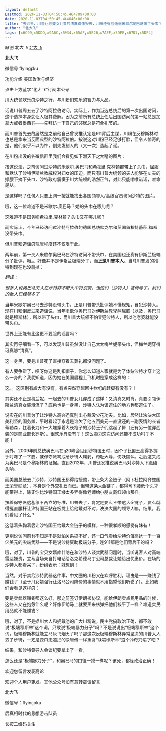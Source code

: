 ```yaml
---
layout: default
Lastmod: 2020-11-03T04:50:45.464709+00:00
date: 2020-11-03T04:50:45.464646+00:00
title: "去沙特，川普让老婆女儿穿的清真得像报丧，川粉还有脸造谣米歇尔奥巴马带了头巾？"
author: "北大飞"
tags: [x6C99,x5DDD,x9A6C,x5934,x65AF,x5E26,x7AEF,x5DFE,x6781,x5DF4]
---
```


原创 北大飞 [北大飞](javascript:void(0);)

**北大飞** 

微信号 flyingpku

功能介绍 美国政治与经济

点击上方蓝字“北大飞”订阅本公号

川大统领欢乐的沙特之行，与川粉们欢乐的智力与人品。

话说川普周五去了沙特阿拉伯访问。实际上，作为当选总统后的第一次出国访问，这个选择本身就让人极其费解。因为之前所有总统上任后出国访问的第一站总是加拿大或者墨西哥——先拜访一下自己的邻居总是符合礼节的。  

而川普首先去的居然是之前他自己曾发推认定是911背后主谋，川粉在反穆斯林时也总是拿来当反面典型的沙特阿拉伯。按说这对川粉已经足够打脸，但令人惊奇的是，他们似乎不以为忤，倒先发制人的（又一次）造起了谣。

在川粉出没的各微信群里我们会看见如下滑天下之大稽的图片：

按这说法，之前访问过沙特的米歇尔.奥巴马和希拉里.克林顿都带上了头巾，屈服和默认了沙特伊斯兰教威权对妇女的压迫。而只有川普大统领的夫人能够在丈夫的撑腰下摘下头巾，沙特政府震慑于川大统领的浩然正气，对此只能唯唯诺诺，唯命是从。  

是这样吗？任何人只要上网一搜就能找出各国领导人/高级官员访问沙特的图片。

哦，这一位难道不是米歇尔.奥巴马？她的头巾在哪儿呢？

这难道不是国务卿希拉里.克林顿？头巾又在哪儿呢？  

而实际上，今年已经访问过沙特阿拉伯的德国总统默克尔和英国首相特蕾莎.梅都没带头巾。  

但川普粉造谣的荒唐程度还不仅限于此。

两年前，第一夫人米歇尔奥巴马在沙特访问不带头巾，在美国也还真有伊斯兰极端分子批评，哦。。好像并不是伊斯兰极端分子，而**正是川普本人**。当时川普发的推特到现在也没删掉：  

_翻译：_

_很多人说奥巴马夫人在沙特非不带头巾特别赞，但他们（沙特人）被侮辱了。我们的敌人已经够多了_

当年米歇尔奥巴马去沙特没带头巾，正是川普带头批评她不懂规矩，冒犯沙特人。现在川粉倒反过来造谣说，当年米歇尔奥巴马对伊斯兰教卑躬屈膝（以及，奥巴马就是穆斯林），所以带了头巾，而川普大统领不怕冒犯沙特人，所以他老婆就能没带头巾。

世界上还能有比这更不要脸的谣言吗？  

其实再仔细看一下，可以发现川普虽然没让自己太太梅兰妮带头巾，但梅兰妮穿得可真够“清真”。

这一身黑，要是川普死了直接穿着去葬礼都没问题了。  

有人要争辩了，哎呀你这是乱扣帽子，你怎么知道人家就是为了体贴沙特才穿上这么一身的？我就知道，因为她在美国启程上飞机时是穿成这样的：

这。。这区别有点大有没有，有点突然穿越回中世纪的赶脚有没有？！  

其实还不止是梅兰妮，一起去的川普女儿穿成了这样：又清真又时尚，真要引领伊斯兰清真女装潮流了？底色也是一身黑，沙特人认为该遮住的地方也都遮住了。

说实在的川普为了让沙特人高兴还真别出心裁没少花功夫。比如，居然让泱泱大国美利坚的国务卿，平时看起了永远是谁欠了他五百美元一直没还的一副表情的长者蒂勒森，扛着长刀和一大堆穿着大长袍子的沙特王子们跳起了舞（还有另一位穿西装的是商业部长罗斯）。很欢乐有没有？！这么卖力这次访问还能不成功吗？不能！  

另外，2009年前总统奥巴马在g20峰会见到沙特国王时，因个子比国王高得多握手时弯了一下腰，被保守派骂成给沙特人鞠躬，奇耻大辱，伤及国体。之后这又成为奥巴马是个穆斯林的证据。直到2012年，川普还发推说奥巴马对沙特人下跪磕头呐。  

而美国总统去了沙特，沙特国王都得给授勋，带上条大金链子（阿卜杜拉阿齐兹国王荣誉勋章），本身是个外交礼仪而已。但带这条大金链子，都得弯下腰低个头才能带得上，除非你比沙特国王矮太多弄得像老师给小朋友戴红领巾那样。   

按着保守派这基穆不两立的标准，川普去了，肯定是要么不带这大金链子，要么就得挺直腰杆让沙特国王站在板凳上给他戴对不对，泱泱大国的领导人嘛。结果，我们看见了什么？

这低着头鞠着躬让沙特国王给戴大金链子的模样，一种很孝顺的感觉有妹有！  

更别说访问前也不知是不是就怕关系搞不好，还一口气卖给沙特价值高达一千一百亿美元的尖端武器——不是说沙特资助极端分子，连911都是他们背后干的吗？

哦，对了，川普的宝贝女婿库什纳在和沙特人谈卖武器问题时，当听说客人对高端雷达嫌贵，立马当场亲自打电话给洛克希德马丁公司总裁让她给出优惠价。在场的沙特人都看呆了，纷纷表示：妹想到！

当然，对于卖给沙特武器这件事，中文圈的川粉又在欢呼胜利，理由是——赚钱了赚钱了（至于川女婿强行让洛马公司降价的事情就不用指望他们听说了）。比如我们会看见这样的：

要是卖武器赚钱都这么好，那之前签订伊朗核协议，能给伊朗卖点民用品的时候，这些人又在抱怨什么呢？好像伊朗马上就要买来核弹把他们核平了一样？难道卖民用品就不能赚钱？

哦，对了，不是据川大人和拥戴他的广大川粉说，民主党搞政治正确，都不敢说“极端穆斯林”这个词，只敢说“极端暴力分子”吗？不是说说出“极端穆斯林”这个词，极端穆斯林就能立马灰飞烟灭了吗？那这次反极端穆斯林异常坚决的川普大人去了沙特，一定是要口无遮拦的像唐僧一样重复“极端穆斯林”这个神奇咒语了吧？

结果，和沙特领导人会谈纪要拿出了一看，

怎么还是“极端暴力分子”，和奥巴马的口径一摸一样呢？该死，都怪政治正确！

欢迎您留言发表高论

欢迎个人用户转发。其他公众号如有意转载请留言

北大飞

微信号：flyingpku

后真相时代的思想游击队员

长按二维码关注

